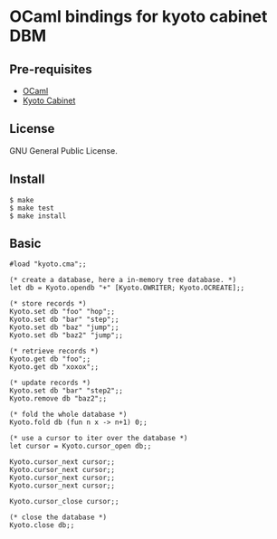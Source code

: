 OCaml bindings for kyoto cabinet DBM
====================================

Pre-requisites
--------------
* [OCaml](http://caml.inria.fr/)
* [Kyoto Cabinet](http://fallabs.com/kyotocabinet/)

License
-------
GNU General Public License.

Install
-------
    $ make
    $ make test
    $ make install

Basic
-----

    #load "kyoto.cma";;

    (* create a database, here a in-memory tree database. *)
    let db = Kyoto.opendb "+" [Kyoto.OWRITER; Kyoto.OCREATE];;

    (* store records *)
    Kyoto.set db "foo" "hop";;
    Kyoto.set db "bar" "step";;
    Kyoto.set db "baz" "jump";;
    Kyoto.set db "baz2" "jump";;

    (* retrieve records *)
    Kyoto.get db "foo";;
    Kyoto.get db "xoxox";;

    (* update records *)
    Kyoto.set db "bar" "step2";;
    Kyoto.remove db "baz2";;

    (* fold the whole database *)
    Kyoto.fold db (fun n x -> n+1) 0;;

    (* use a cursor to iter over the database *)
    let cursor = Kyoto.cursor_open db;;
    
    Kyoto.cursor_next cursor;;
    Kyoto.cursor_next cursor;;
    Kyoto.cursor_next cursor;;
    Kyoto.cursor_next cursor;;

    Kyoto.cursor_close cursor;;

    (* close the database *)
    Kyoto.close db;;

